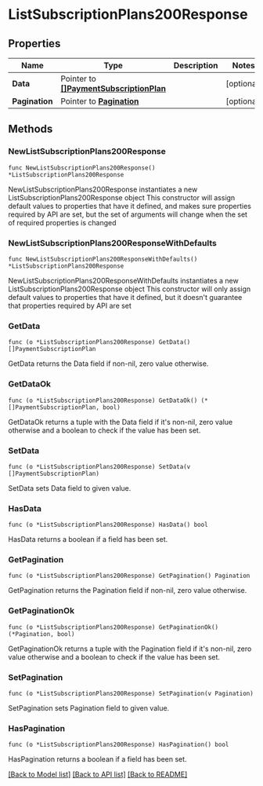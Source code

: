 # ListSubscriptionPlans200Response

## Properties

Name | Type | Description | Notes
------------ | ------------- | ------------- | -------------
**Data** | Pointer to [**[]PaymentSubscriptionPlan**](PaymentSubscriptionPlan.md) |  | [optional] 
**Pagination** | Pointer to [**Pagination**](Pagination.md) |  | [optional] 

## Methods

### NewListSubscriptionPlans200Response

`func NewListSubscriptionPlans200Response() *ListSubscriptionPlans200Response`

NewListSubscriptionPlans200Response instantiates a new ListSubscriptionPlans200Response object
This constructor will assign default values to properties that have it defined,
and makes sure properties required by API are set, but the set of arguments
will change when the set of required properties is changed

### NewListSubscriptionPlans200ResponseWithDefaults

`func NewListSubscriptionPlans200ResponseWithDefaults() *ListSubscriptionPlans200Response`

NewListSubscriptionPlans200ResponseWithDefaults instantiates a new ListSubscriptionPlans200Response object
This constructor will only assign default values to properties that have it defined,
but it doesn't guarantee that properties required by API are set

### GetData

`func (o *ListSubscriptionPlans200Response) GetData() []PaymentSubscriptionPlan`

GetData returns the Data field if non-nil, zero value otherwise.

### GetDataOk

`func (o *ListSubscriptionPlans200Response) GetDataOk() (*[]PaymentSubscriptionPlan, bool)`

GetDataOk returns a tuple with the Data field if it's non-nil, zero value otherwise
and a boolean to check if the value has been set.

### SetData

`func (o *ListSubscriptionPlans200Response) SetData(v []PaymentSubscriptionPlan)`

SetData sets Data field to given value.

### HasData

`func (o *ListSubscriptionPlans200Response) HasData() bool`

HasData returns a boolean if a field has been set.

### GetPagination

`func (o *ListSubscriptionPlans200Response) GetPagination() Pagination`

GetPagination returns the Pagination field if non-nil, zero value otherwise.

### GetPaginationOk

`func (o *ListSubscriptionPlans200Response) GetPaginationOk() (*Pagination, bool)`

GetPaginationOk returns a tuple with the Pagination field if it's non-nil, zero value otherwise
and a boolean to check if the value has been set.

### SetPagination

`func (o *ListSubscriptionPlans200Response) SetPagination(v Pagination)`

SetPagination sets Pagination field to given value.

### HasPagination

`func (o *ListSubscriptionPlans200Response) HasPagination() bool`

HasPagination returns a boolean if a field has been set.


[[Back to Model list]](../README.md#documentation-for-models) [[Back to API list]](../README.md#documentation-for-api-endpoints) [[Back to README]](../README.md)


